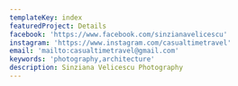 ```yaml
---
templateKey: index
featuredProject: Details
facebook: 'https://www.facebook.com/sinzianavelicescu'
instagram: 'https://www.instagram.com/casualtimetravel'
email: 'mailto:casualtimetravel@gmail.com'
keywords: 'photography,architecture'
description: Sinziana Velicescu Photography
---
```


